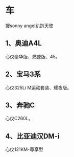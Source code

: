 # 车
搜sonny angel趴趴天使

## 1、奥迪A4L
心仪豪华版、燃速版、45。

## 2、宝马3系
心仪325Li M运动套装、耀夜版。

## 3、奔驰C
心仪C260L。

## 4、比亚迪汉DM-i
心仪121KM-尊享型





